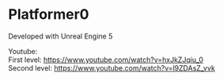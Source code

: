 # Platformer0

Developed with Unreal Engine 5

Youtube: <br/>
First level: https://www.youtube.com/watch?v=hxJkZJqiu_0 <br/>
Second level: https://www.youtube.com/watch?v=l9ZDAsZ_vvk